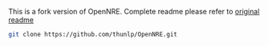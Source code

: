 This is a fork version of OpenNRE. Complete readme please refer to [original readme](https://github.com/thunlp/OpenNRE/blob/master/README.md)
```bash
git clone https://github.com/thunlp/OpenNRE.git
```
